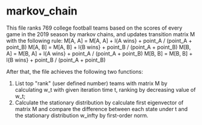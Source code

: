 # markov_chain
This file ranks 769 college football teams based on the scores of every game in the 2019 season by markov chains, and updates transition matrix M with the following rule:
M[A, A] = M[A, A] + l{A wins} + point_A / (point_A + point_B)
M[A, B] = M[A, B] + l{B wins} + point_B / (point_A + point_B)
M[B, A] = M[B, A] + l{A wins} + point_A / (point_A + point_B)
M[B, B] = M[B, B] + l{B wins} + point_B / (point_A + point_B)

After that, the file achieves the following two functions:
1. List top "rank" (user defined number) teams with matrix M by calculating w_t with given iteration time t, ranking by decreasing value of w_t;
2. Calculate the stationary distribution by calculate first eigenvector of matrix M and compare the difference between each state under t and the stationary distribution w_infty 
by first-order norm.
